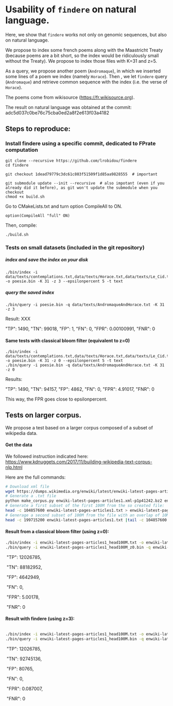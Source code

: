# Usability of `findere` on natural language. 

Here, we show that `findere` works not only on genomic sequences, but also on natural language.

We propose to index some french poems along with the Maastricht Treaty (because poems are a bit short, so the index would be ridiculously small without the Treaty).
We propose to index those files with K=31 and z=5.

As a query, we propose another poem (`Andromaque`), in which we inserted some lines of a poem we index (namely `Horace`). Then , we let `findere` query (`Andromaque`) and retrieve common sequence with the index (i.e. the verse of `Horace`).

The poems come from wikisource (https://fr.wikisource.org).

The result on natural language was obtained at the commit: adc5d037c0be76c75cba0ed2a8f2e613f03a4182


## Steps to reproduce:
### Install findere using a specific commit, dedicated to FPrate computation

```
git clone --recursive https://github.com/lrobidou/findere
cd findere

git checkout 1dead79779c3dc61c803f51509f1d85aa9828555  # important

git submodule update --init --recursive  # also impotant (even if you already did it before), as git won't update the submodule when you checkout
chmod +x build.sh
```
Go to CMakeLists.txt and turn option CompileAll to ON.
```
option(CompileAll "full" ON)
```
Then, compile:
```
./build.sh
```


### Tests on small datasets (included in the git repository)
##### index and save the index on your disk
```
./bin/index -i data/texts/contemplations.txt,data/texts/Horace.txt,data/texts/Le_Cid.txt,data/texts/Maastricht.txt,data/texts/Othon.txt,data/texts/Lettres_persanes.txt -o poesie.bin -K 31 -z 3 --epsilonpercent 5 -t text
```
##### query the saved index
```
./bin/query -i poesie.bin -q data/texts/AndromaqueAndHorace.txt -K 31 -z 3
```
Result: XXX

"TP": 1490,
"TN": 99018,
"FP": 1,
"FN": 0,
"FPR": 0.00100991,
"FNR": 0

#### Same tests with classical bloom filter (equivalent to z=0)

```
./bin/index -i data/texts/contemplations.txt,data/texts/Horace.txt,data/texts/Le_Cid.txt,data/texts/Maastricht.txt,data/texts/Othon.txt,data/texts/Lettres_persanes.txt -o poesie.bin -K 31 -z 0 --epsilonpercent 5 -t text
./bin/query -i poesie.bin -q data/texts/AndromaqueAndHorace.txt -K 31 -z 0
```
Results:  

"TP": 1490,
"TN": 94157,
"FP": 4862,
"FN": 0,
"FPR": 4.91017,
"FNR": 0

This way, the FPR goes close to epsilonpercent.



## Tests on larger corpus.

We propose a test based on a larger corpus composed of a subset of wikipedia data. 

#### Get the data

We followed instruction indicated here: https://www.kdnuggets.com/2017/11/building-wikipedia-text-corpus-nlp.html

Here are the full commands:

```bash
# Download xml file
wget https://dumps.wikimedia.org/enwiki/latest/enwiki-latest-pages-articles1.xml-p1p41242.bz2
# Generate a .txt file
python make_corpus.py enwiki-latest-pages-articles1.xml-p1p41242.bz2 enwiki-latest-pages-articles1.txt # stopped after generating 250 MB of data
# Generate a first subset of the first 100M from the so created file: 
head -c 104857600 enwiki-latest-pages-articles1.txt > enwiki-latest-pages-articles1_head100M.txt
# Generage a second subset of 100M from the file with an overlap of 10M with enwiki-latest-pages-articles1_head100M.txt
head -c 199715200 enwiki-latest-pages-articles1.txt |tail -c 104857600 > enwiki-latest-pages-articles1_next100M.txt
```

#### Result from a classical bloom filter (using z=0):

```bash
./bin/index -i enwiki-latest-pages-articles1_head100M.txt -o enwiki-latest-pages-articles1_head100M_z0.bin -K 31 -z 0 --epsilonpercent 5 -t text
./bin/query -i enwiki-latest-pages-articles1_head100M_z0.bin -q enwiki-latest-pages-articles1_next100M.txt -K 31 -z 0		
```

​      "TP": 12026785,

​      "TN": 88182952,

​      "FP": 4642949,

​      "FN": 0,

​      "FPR": 5.00178,

​      "FNR": 0

#### Result with findere (using z=3):

```bash

./bin/index -i enwiki-latest-pages-articles1_head100M.txt -o enwiki-latest-pages-articles1_head100M.bin -K 31 -z 3 --epsilonpercent 5 -t text
./bin/query -i enwiki-latest-pages-articles1_head100M.bin -q enwiki-latest-pages-articles1_next100M.txt -K 31 -z 3
```

​      "TP": 12026785,

​      "TN": 92745136,

​      "FP": 80765,

​      "FN": 0,

​      "FPR": 0.087007,

​      "FNR": 0

